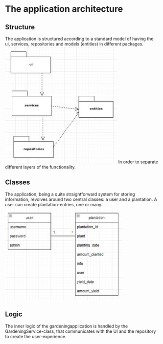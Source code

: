 # The application architecture
## Structure  
The application is structured according to a standard model of having the ui, services, repositories and models (entities) in different packages.
![Packages](pakkauskuva.jpg)
In order to separate different layers of the functionality.
## Classes 
The application, being a quite straightforward system for storing information, revolves around two central classes: a user and a plantation. A user can create plantation-entries, one or many. 
![Classes](luokkakuva.jpg) 
## Logic
The inner logic of the gardeningapplication is handled by the GardeningService-class, that communicates with the UI and the repository to create the user-experience. 